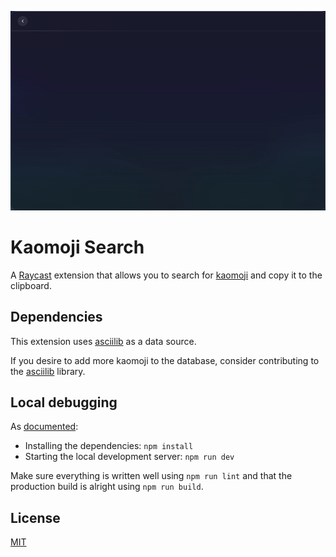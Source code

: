 ![Demo](assets/preview/demo.gif)

# Kaomoji Search

A [Raycast](https://www.raycast.com/) extension that allows you to search for [kaomoji](https://en.wiktionary.org/wiki/kaomoji) and copy it to the clipboard.

## Dependencies

This extension uses [asciilib](https://github.com/iansinnott/asciilib) as a data source.

If you desire to add more kaomoji to the database, consider contributing to the [asciilib](https://github.com/iansinnott/asciilib) library.

## Local debugging

As [documented](https://developers.raycast.com/basics/create-your-first-extension#develop-your-extension):

* Installing the dependencies: `npm install`
* Starting the local development server: `npm run dev`

Make sure everything is written well using `npm run lint` and that the production build is alright using `npm run build`.

## License

[MIT](LICENSE)